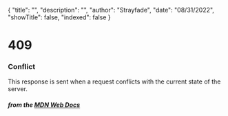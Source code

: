{
    "title": "",
    "description": "",
    "author": "Strayfade",
    "date": "08/31/2022",
    "showTitle": false,
    "indexed": false
}
# 409
### Conflict

This response is sent when a request conflicts with the current state of the server.

#### *from the [MDN Web Docs](https://developer.mozilla.org/en-US/docs/Web/HTTP/Status)* 
